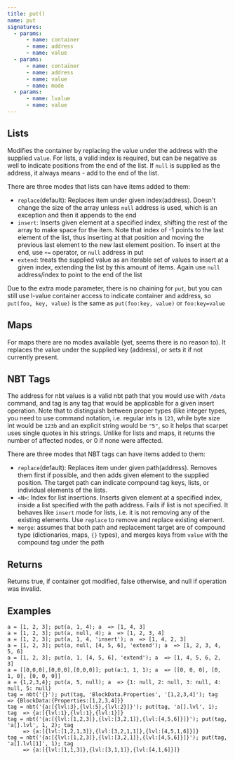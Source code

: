 ```yaml
---
title: put()
name: put
signatures:
  - params:
      - name: container
      - name: address
      - name: value
  - params:
      - name: container
      - name: address
      - name: value
      - name: mode
  - params:
      - name: lvalue
      - name: value
---
```


## Lists

Modifies the container by replacing the value under the address with the
supplied `value`. For lists, a valid index is required, but can be negative as
well to indicate positions from the end of the list. If `null` is supplied as
the address, it always means - add to the end of the list.

There are three modes that lists can have items added to them:

- `replace`(default): Replaces item under given index(address). Doesn't change
  the size of the array unless `null` address is used, which is an exception and
  then it appends to the end
- `insert`: Inserts given element at a specified index, shifting the rest of the
  array to make space for the item. Note that index of -1 points to the last
  element of the list, thus inserting at that position and moving the previous
  last element to the new last element position. To insert at the end, use `+=`
  operator, or `null` address in put
- `extend`: treats the supplied value as an iterable set of values to insert at
  a given index, extending the list by this amount of items. Again use `null`
  address/index to point to the end of the list

Due to the extra mode parameter, there is no chaining for `put`, but you can
still use l-value container access to indicate container and address, so
`put(foo, key, value)` is the same as `put(foo:key, value)` or `foo:key=value`

## Maps

For maps there are no modes available (yet, seems there is no reason to). It
replaces the value under the supplied key (address), or sets it if not currently
present.

## NBT Tags

The address for nbt values is a valid nbt path that you would use with `/data`
command, and tag is any tag that would be applicable for a given insert
operation. Note that to distinguish between proper types (like integer types,
you need to use command notation, i.e. regular ints is `123`, while byte size
int would be `123b` and an explicit string would be `"5"`, so it helps that
scarpet uses single quotes in his strings. Unlike for lists and maps, it returns
the number of affected nodes, or 0 if none were affected.

There are three modes that NBT tags can have items added to them:

- `replace`(default): Replaces item under given path(address). Removes them
  first if possible, and then adds given element to the supplied position. The
  target path can indicate compound tag keys, lists, or individual elements of
  the lists.
- `<N>`: Index for list insertions. Inserts given element at a specified index,
  inside a list specified with the path address. Fails if list is not specified.
  It behaves like `insert` mode for lists, i.e. it is not removing any of the
  existing elements. Use `replace` to remove and replace existing element.
- `merge`: assumes that both path and replacement target are of compound type
  (dictionaries, maps, `{}` types), and merges keys from `value` with the
  compound tag under the path

## Returns

Returns true, if container got modified, false otherwise, and null if operation
was invalid.

## Examples

```scarpet
a = [1, 2, 3]; put(a, 1, 4); a  => [1, 4, 3]
a = [1, 2, 3]; put(a, null, 4); a  => [1, 2, 3, 4]
a = [1, 2, 3]; put(a, 1, 4, 'insert'); a  => [1, 4, 2, 3]
a = [1, 2, 3]; put(a, null, [4, 5, 6], 'extend'); a  => [1, 2, 3, 4, 5, 6]
a = [1, 2, 3]; put(a, 1, [4, 5, 6], 'extend'); a  => [1, 4, 5, 6, 2, 3]
a = [[0,0,0],[0,0,0],[0,0,0]]; put(a:1, 1, 1); a  => [[0, 0, 0], [0, 1, 0], [0, 0, 0]]
a = {1,2,3,4}; put(a, 5, null); a  => {1: null, 2: null, 3: null, 4: null, 5: null}
tag = nbt('{}'); put(tag, 'BlockData.Properties', '[1,2,3,4]'); tag  => {BlockData:{Properties:[1,2,3,4]}}
tag = nbt('{a:[{lvl:3},{lvl:5},{lvl:2}]}'); put(tag, 'a[].lvl', 1); tag  => {a:[{lvl:1},{lvl:1},{lvl:1}]}
tag = nbt('{a:[{lvl:[1,2,3]},{lvl:[3,2,1]},{lvl:[4,5,6]}]}'); put(tag, 'a[].lvl', 1, 2); tag
     => {a:[{lvl:[1,2,1,3]},{lvl:[3,2,1,1]},{lvl:[4,5,1,6]}]}
tag = nbt('{a:[{lvl:[1,2,3]},{lvl:[3,2,1]},{lvl:[4,5,6]}]}'); put(tag, 'a[].lvl[1]', 1); tag
     => {a:[{lvl:[1,1,3]},{lvl:[3,1,1]},{lvl:[4,1,6]}]}
```

